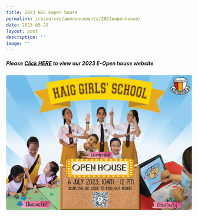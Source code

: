 ```yaml
---
title: 2023 HGS Eopen house
permalink: /resources/announcements/2023eopenhouse/
date: 2023-05-29
layout: post
description: ""
image: ""
---
```

##### Please [Click HERE](https://sites.google.com/moe.edu.sg/2023-hgs-eopen-house/home) to view our 2023 E-Open house website

![](/images/e%20open%20house%20with%20qr%20code.jpg)